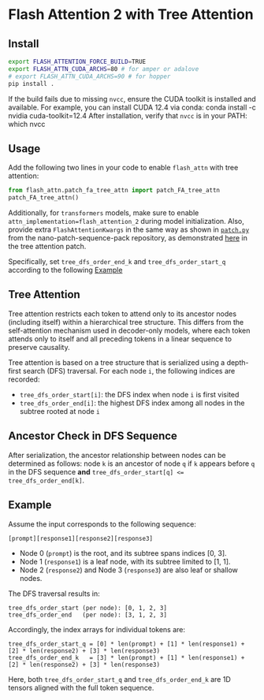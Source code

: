 # Flash Attention 2 with Tree Attention

## Install

```bash
export FLASH_ATTENTION_FORCE_BUILD=TRUE
export FLASH_ATTN_CUDA_ARCHS=80 # for amper or adalove
# export FLASH_ATTN_CUDA_ARCHS=90 # for hopper 
pip install .
```

If the build fails due to missing `nvcc`, ensure the CUDA toolkit is installed and available.
For example, you can install CUDA 12.4 via conda:
   conda install -c nvidia cuda-toolkit=12.4
After installation, verify that `nvcc` is in your PATH:
   which nvcc

## Usage

Add the following two lines in your code to enable `flash_attn` with tree attention:

```python
from flash_attn.patch_fa_tree_attn import patch_FA_tree_attn
patch_FA_tree_attn()
```

Additionally, for `transformers` models, make sure to enable `attn_implementation=flash_attention_2` during model initialization. Also, provide extra `FlashAttentionKwargs` in the same way as shown in [`patch.py`](https://github.com/efsotr/nano-patch-sequence-pack/blob/main/patch.py) from the nano-patch-sequence-pack repository, as demonstrated [here](https://github.com/efsotr/flash-attention-w-tree-attn/blob/0c43a382841cbc48d7b57d20fbea7a0b7887eaf8/flash_attn/patch_fa_tree_attn.py#L14) in the tree attention patch.

Specifically, set `tree_dfs_order_end_k` and `tree_dfs_order_start_q` according to the following [Example](#Example)

## Tree Attention

Tree attention restricts each token to attend only to its ancestor nodes (including itself) within a hierarchical tree structure. This differs from the self-attention mechanism used in decoder-only models, where each token attends only to itself and all preceding tokens in a linear sequence to preserve causality.

Tree attention is based on a tree structure that is serialized using a depth-first search (DFS) traversal. For each node `i`, the following indices are recorded:

* `tree_dfs_order_start[i]`: the DFS index when node `i` is first visited
* `tree_dfs_order_end[i]`: the highest DFS index among all nodes in the subtree rooted at node `i`

## Ancestor Check in DFS Sequence

After serialization, the ancestor relationship between nodes can be determined as follows: node `k` is an ancestor of node `q` if `k` appears before `q` in the DFS sequence **and**
`tree_dfs_order_start[q] <= tree_dfs_order_end[k]`.

## Example

Assume the input corresponds to the following sequence:

```
[prompt][response1][response2][response3]
```

* Node 0 (`prompt`) is the root, and its subtree spans indices \[0, 3].
* Node 1 (`response1`) is a leaf node, with its subtree limited to \[1, 1].
* Node 2 (`response2`) and Node 3 (`response3`) are also leaf or shallow nodes.

The DFS traversal results in:

```
tree_dfs_order_start (per node): [0, 1, 2, 3]
tree_dfs_order_end   (per node): [3, 1, 2, 3]
```

Accordingly, the index arrays for individual tokens are:

```
tree_dfs_order_start_q = [0] * len(prompt) + [1] * len(response1) + [2] * len(response2) + [3] * len(response3)
tree_dfs_order_end_k   = [3] * len(prompt) + [1] * len(response1) + [2] * len(response2) + [3] * len(response3)
```

Here, both `tree_dfs_order_start_q` and `tree_dfs_order_end_k` are 1D tensors aligned with the full token sequence.

